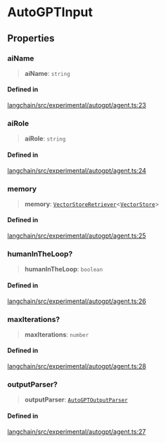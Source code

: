 AutoGPTInput
============

Properties[​](#properties "Direct link to Properties")
------------------------------------------------------

### aiName[​](#ainame "Direct link to aiName")

> **aiName**: `string`

#### Defined in[​](#defined-in "Direct link to Defined in")

[langchain/src/experimental/autogpt/agent.ts:23](https://github.com/hwchase17/langchainjs/blob/46e1734/langchain/src/experimental/autogpt/agent.ts#L23)

### aiRole[​](#airole "Direct link to aiRole")

> **aiRole**: `string`

#### Defined in[​](#defined-in-1 "Direct link to Defined in")

[langchain/src/experimental/autogpt/agent.ts:24](https://github.com/hwchase17/langchainjs/blob/46e1734/langchain/src/experimental/autogpt/agent.ts#L24)

### memory[​](#memory "Direct link to memory")

> **memory**: [`VectorStoreRetriever`](/docs/api/vectorstores_base/classes/VectorStoreRetriever)<[`VectorStore`](/docs/api/vectorstores_base/classes/VectorStore)\>

#### Defined in[​](#defined-in-2 "Direct link to Defined in")

[langchain/src/experimental/autogpt/agent.ts:25](https://github.com/hwchase17/langchainjs/blob/46e1734/langchain/src/experimental/autogpt/agent.ts#L25)

### humanInTheLoop?[​](#humanintheloop "Direct link to humanInTheLoop?")

> **humanInTheLoop**: `boolean`

#### Defined in[​](#defined-in-3 "Direct link to Defined in")

[langchain/src/experimental/autogpt/agent.ts:26](https://github.com/hwchase17/langchainjs/blob/46e1734/langchain/src/experimental/autogpt/agent.ts#L26)

### maxIterations?[​](#maxiterations "Direct link to maxIterations?")

> **maxIterations**: `number`

#### Defined in[​](#defined-in-4 "Direct link to Defined in")

[langchain/src/experimental/autogpt/agent.ts:28](https://github.com/hwchase17/langchainjs/blob/46e1734/langchain/src/experimental/autogpt/agent.ts#L28)

### outputParser?[​](#outputparser "Direct link to outputParser?")

> **outputParser**: [`AutoGPTOutputParser`](/docs/api/experimental_autogpt/classes/AutoGPTOutputParser)

#### Defined in[​](#defined-in-5 "Direct link to Defined in")

[langchain/src/experimental/autogpt/agent.ts:27](https://github.com/hwchase17/langchainjs/blob/46e1734/langchain/src/experimental/autogpt/agent.ts#L27)